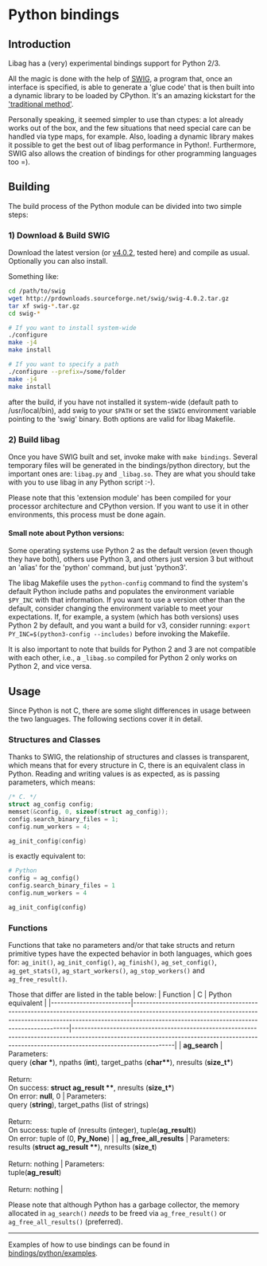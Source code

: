 # Python bindings

## Introduction
Libag has a (very) experimental bindings support for Python 2/3.

All the magic is done with the help of [SWIG](http://www.swig.org/), a program
that, once an interface is specified, is able to generate a 'glue code'
that is then built into a dynamic library to be loaded by CPython.
It's an amazing kickstart for the
['traditional method'](https://docs.python.org/3.7/extending/extending.html).

Personally speaking, it seemed simpler to use than ctypes: a lot already works
out of the box, and the few situations that need special care can be handled via
type maps, for example. Also, loading a dynamic library makes it possible to get
the best out of libag performance in Python!. Furthermore, SWIG also allows
the creation of bindings for other programming languages too =).

## Building
The build process of the Python module can be divided into two simple steps:

### 1) Download & Build SWIG
Download the latest version (or
[v4.0.2](http://prdownloads.sourceforge.net/swig/swig-4.0.2.tar.gz), tested here)
and compile as usual. Optionally you can also install.

Something like:
```bash
cd /path/to/swig
wget http://prdownloads.sourceforge.net/swig/swig-4.0.2.tar.gz
tar xf swig-*.tar.gz
cd swig-*

# If you want to install system-wide
./configure
make -j4
make install

# If you want to specify a path
./configure --prefix=/some/folder
make -j4
make install
```
after the build, if you have not installed it system-wide (default path to
/usr/local/bin), add swig to your `$PATH` or set the `$SWIG` environment variable
pointing to the 'swig' binary. Both options are valid for libag Makefile.

### 2) Build libag
Once you have SWIG built and set, invoke make with
`make bindings`. Several temporary files will be generated in the
bindings/python directory, but the important ones are: `libag.py` and
`_libag.so`. They are what you should take with you to use libag in any Python
script :-).

Please note that this 'extension module' has been compiled for your processor
architecture and CPython version. If you want to use it in other environments,
this process must be done again.

#### Small note about Python versions:
Some operating systems use Python 2 as the default version (even though they
have both), others use Python 3, and others just version 3 but without an
'alias' for the 'python' command, but just 'python3'.

The libag Makefile uses the `python-config` command to find the system's default
Python include paths and populates the environment variable `$PY_INC` with that
information. If you want to use a version other than the default, consider
changing the environment variable to meet your expectations. If, for example,
a system (which has both versions) uses Python 2 by default, and you want a
build for v3, consider running: `export PY_INC=$(python3-config --includes)`
before invoking the Makefile.

It is also important to note that builds for Python 2 and 3 are not compatible
with each other, i.e., a `_libag.so` compiled for Python 2 only works on Python 2,
and vice versa.

## Usage
Since Python is not C, there are some slight differences in usage between the
two languages. The following sections cover it in detail.

### Structures and Classes
Thanks to SWIG, the relationship of structures and classes is transparent, which
means that for every structure in C, there is an equivalent class in Python.
Reading and writing values is as expected, as is passing parameters, which means:
```c
/* C. */
struct ag_config config;
memset(&config, 0, sizeof(struct ag_config));
config.search_binary_files = 1;
config.num_workers = 4;

ag_init_config(config)
```
is exactly equivalent to:
```python
# Python
config = ag_config()
config.search_binary_files = 1
config.num_workers = 4

ag_init_config(config)
```

### Functions
Functions that take no parameters and/or that take structs and return primitive
types have the expected behavior in both languages, which goes for: `ag_init()`,
`ag_init_config()`, `ag_finish()`, `ag_set_config()`, `ag_get_stats()`,
`ag_start_workers()`, `ag_stop_workers()` and `ag_free_result()`.

Those that differ are listed in the table below:
| Function                | C                                                                                                                                                                                                                    | Python equivalent                                                                                                                                                                          |
|-------------------------|----------------------------------------------------------------------------------------------------------------------------------------------------------------------------------------------------------------------|--------------------------------------------------------------------------------------------------------------------------------------------------------------------------------------------|
| **ag_search**           | Parameters:<br>query (**char \***), npaths (**int**), target_paths (**char\*\***), nresults (**size_t\***)<br><br>Return:<br>On success: **struct ag_result \*\***, nresults (**size_t\***)<br>On error: **null**, 0 | Parameters:<br>query (**string**), target_paths (list of strings)<br><br>Return:<br>On success: tuple of (nresults (integer), tuple(**ag_result**))<br>On error: tuple of (0, **Py_None**) |
| **ag_free_all_results** | Parameters:<br>results (**struct ag_result \*\***), nresults (**size_t**)<br><br>Return: nothing                                                                                                                     | Parameters:<br>tuple(**ag_result**)<br><br>Return: nothing                                                                                                                                 |

Please note that although Python has a garbage collector, the memory allocated
in `ag_search()` _needs_ to be freed via `ag_free_result()` or
`ag_free_all_results()` (preferred).

---

Examples of how to use bindings can be found in
[bindings/python/examples](https://github.com/Theldus/libag/tree/master/bindings/python/examples).
